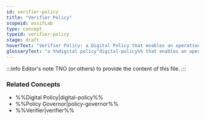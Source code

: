 ```yaml
---
id: verifier-policy
title: "Verifier Policy"
scopeid: essifLab
type: concept
typeid: verifier-policy
stage: draft
hoverText: "Verifier Policy: a Digital Policy that enables an operational Verifier component to function according to the rules of its Policy Governor."
glossaryText: "a %%digital policy^digital-policy%% that enables an operational %%verifier^verifier%% component to function according to the rules of its %%policy governor^policy-governor%%."
---
```


:::info Editor's note
TNO (or others) to provide the content of this file.
:::

### Related Concepts
- %%Digital Policy|digital-policy%%
- %%Policy Governor|policy-governor%%
- %%Verifier|verifier%%
